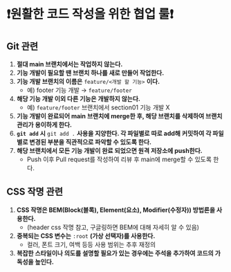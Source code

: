 # ❗️원활한 코드 작성을 위한 협업 룰❗️

## Git 관련
1. **절대 main 브랜치에서는 작업하지 않는다.**
2. **기능 개발이 필요할 땐 브랜치 하나를 새로 만들어 작업한다.**
3. **기능 개발 브랜치의 이름은** `feature/<개발 할 기능>` **이다.**
   - 예) footer 기능 개발 → `feature/footer`
4. **해당 기능 개발 이외 다른 기능은 개발하지 않는다.**
   - 예) `feature/footer` 브랜치에서 section01 기능 개발 X
5. **기능 개발이 완료되어 main 브랜치에 merge한 후, 해당 브랜치를 삭제하여 브랜치 관리가 용이하게 한다.**
6. **`git add` 시** `git add .` **사용을 지양한다. 각 파일별로 따로 add해 커밋하여 각 파일별로 변경된 부분을 직관적으로 파악할 수 있도록 한다.**    
7. **해당 브랜치에서 모든 기능 개발이 완료 되었으면 원격 저장소에 push한다.** 
   - Push 이후 Pull request를 작성하여 리뷰 후 main에 merge할 수 있도록 한다.

## CSS 작명 관련
1. **CSS 작명은 BEM(Block(블록), Element(요소), Modifier(수정자)) 방법론을 사용한다.** 
   - (header css 작명 참고, 구글링하면 BEM에 대해 자세히 알 수 있음)
2. **중복되는 CSS 변수는** `:root` **(가상 선택자)를 사용한다.**
   - 컬러, 폰트 크기, 여백 등등 사용 범위는 추후 재정의
3. **복잡한 스타일이나 의도를 설명할 필요가 있는 경우에는 주석을 추가하여 코드의 가독성을 높인다.**